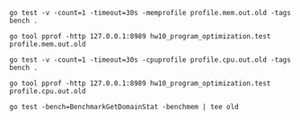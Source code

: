 
`go test -v -count=1 -timeout=30s -memprofile profile.mem.out.old -tags bench .`

`go tool pprof -http 127.0.0.1:8989 hw10_program_optimization.test profile.mem.out.old`

`go test -v -count=1 -timeout=30s -cpuprofile profile.cpu.out.old -tags bench .`

`go tool pprof -http 127.0.0.1:8989 hw10_program_optimization.test profile.cpu.out.old`

`go test -bench=BenchmarkGetDomainStat -benchmem | tee old`

